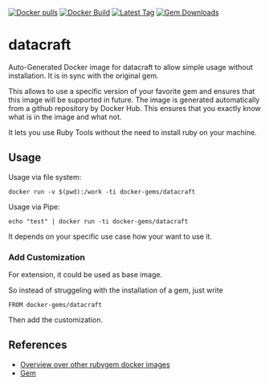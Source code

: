 [![Docker pulls](https://img.shields.io/docker/pulls/rubygem/datacraft.svg)](https://hub.docker.com/r/rubygem/datacraft/)
[![Docker Build](https://img.shields.io/docker/automated/rubygem/datacraft.svg)](https://hub.docker.com/r/rubygem/datacraft/)
[![Latest Tag](https://img.shields.io/github/tag/docker-rubygem/datacraft.svg)](https://hub.docker.com/r/rubygem/datacraft/)
[![Gem Downloads](https://img.shields.io/gem/dt/datacraft.svg)](https://rubygems.org/gems/datacraft/)
# datacraft

Auto-Generated Docker image for datacraft to allow simple usage without installation.
It is in sync with the original gem.

This allows to use a specific version of your favorite gem and ensures that this image will be supported in future.
The image is generated automatically from a github repository by Docker Hub.
This ensures that you exactly know what is in the image and what not.

It lets you use Ruby Tools without the need to install ruby on your machine.

## Usage

Usage via file system:

`docker run -v $(pwd):/work -ti docker-gems/datacraft`

Usage via Pipe:

`echo "test" | docker run -ti docker-gems/datacraft`

It depends on your specific use case how your want to use it.

### Add Customization

For extension, it could be used as base image.

So instead of struggeling with the installation of a gem, just write

`FROM docker-gems/datacraft`

Then add the customization.

## References

 - [Overview over other rubygem docker images](https://github.com/thinkbot/docker-rubygem)
 - [Gem](https://rubygems.org/gems/datacraft/)
